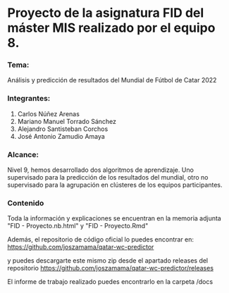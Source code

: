 # Proyecto de la asignatura FID del máster MIS realizado por el equipo 8.

### Tema:
Análisis y predicción de resultados del Mundial de Fútbol de Catar 2022

### Integrantes:
1. Carlos Núñez Arenas
2. Mariano Manuel Torrado Sánchez
3. Alejandro Santisteban Corchos
4. José Antonio Zamudio Amaya

### Alcance:
Nivel 9, hemos desarrollado dos algoritmos de aprendizaje. Uno supervisado
para la predicción de los resultados del mundial, otro no supervisado
para la agrupación en clústeres de los equipos participantes.

### Contenido
Toda la información y explicaciones se encuentran en la memoria 
adjunta "FID - Proyecto.nb.html" y "FID - Proyecto.Rmd"

Además, el repositorio de código oficial lo puedes encontrar en:
https://github.com/joszamama/qatar-wc-predictor

y puedes descargarte este mismo zip desde el apartado releases del
repositorio https://github.com/joszamama/qatar-wc-predictor/releases

El informe de trabajo realizado puedes encontrarlo en la 
carpeta /docs
